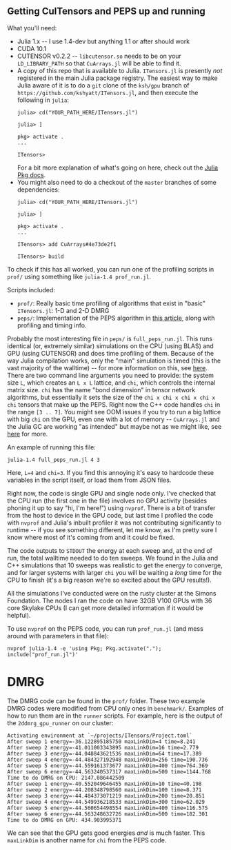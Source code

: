 ## Getting CuITensors and PEPS up and running

What you'll need:
  - Julia 1.x -- I use 1.4-dev but anything 1.1 or after should work
  - CUDA 10.1
  - CUTENSOR v0.2.2 -- `libcutensor.so` needs to be on your `LD_LIBRARY_PATH` so that `CuArrays.jl` will be able to find it.
  - A copy of this repo that is available to Julia. `ITensors.jl` is presently *not* registered in the main Julia package registry. The easiest way to make Julia aware of it is to do a `git` clone of the `ksh/gpu` branch of `https://github.com/kshyatt/ITensors.jl`, and then execute the following in `julia`:
    ```
    julia> cd("YOUR_PATH_HERE/ITensors.jl")

    julia> ]

    pkg> activate .
    ...

    ITensors> 
    ```
    For a bit more explanation of what's going on here, check out the [Julia Pkg docs](https://docs.julialang.org/en/v1/stdlib/Pkg/).
  - You might also need to do a checkout of the `master` branches of some dependencies:
    ```
    julia> cd("YOUR_PATH_HERE/ITensors.jl")

    julia> ]

    pkg> activate .
    ...

    ITensors> add CuArrays#4e73de2f1

    ITensors> build
    ```

To check if this has all worked, you can run one of the profiling scripts in `prof/` using something like `julia-1.4 prof_run.jl`.

Scripts included:
- `prof/`: Really basic time profiling of algorithms that exist in "basic" `ITensors.jl`: 1-D and 2-D DMRG 
- `peps/`: Implementation of the PEPS algorithm in [this article](https://arxiv.org/abs/1908.08833), along with profiling and timing info.

Probably the most interesting file in `peps/` is `full_peps_run.jl`. This runs identical (or, extremely similar) simulations on the CPU (using BLAS) and GPU (using CUTENSOR) and does time profiling of them.
Because of the way Julia compilation works, only the "main" simulation is timed (this is the vast majority of the walltime) -- for more information on this, see [here](https://docs.julialang.org/en/v1/manual/profile/).
There are two command line arguments you need to provide: the system size `L`, which creates an `L x L` lattice, and `chi`, which controls the internal matrix size. `chi` has the name "bond dimension" in tensor network
algorithms, but essentially it sets the size of the `chi x chi x chi x chi x chi` tensors that make up the PEPS. Right now the C++ code handles `chi` in the range `[3 .. 7]`. You might see OOM issues if you try to run
a big lattice with big `chi` on the GPU, even one with a lot of memory -- `CuArrays.jl` and the Julia GC are working "as intended" but maybe not as we might like, see [here](https://github.com/JuliaGPU/CuArrays.jl/issues/323) for more.

An example of running this file:

`julia-1.4 full_peps_run.jl 4 3`  

Here, `L=4` and `chi=3`. If you find this annoying it's easy to hardcode these variables in the script itself, or load them from JSON files.

Right now, the code is single GPU and single node only.
I've checked that the CPU run (the first one in the file) involves no GPU activity (besides phoning it up to say "hi, I'm here!") using `nvprof`. There is a bit of transfer from the host to device
in the GPU code, but last time I profiled the code with `nvprof` and Julia's inbuilt profiler it was not contributing significantly to runtime -- if you see something different, let me know, as I'm
pretty sure I know where most of it's coming from and it could be fixed.

The code outputs to `STDOUT` the energy at each sweep and, at the end of run, the total walltime needed to do ten sweeps. We found in the Julia and C++ simulations that 10 sweeps was realistic to get the
energy to converge, and for larger systems with larger `chi` you will be waiting a *long* time for the CPU to finish (it's a big reason we're so excited about the GPU results!).

All the simulations I've conducted were on the rusty cluster at the Simons Foundation. The nodes I ran the code on have 32GB V100 GPUs with 36 core Skylake CPUs (I can get more detailed information if it would be helpful).

To use `nvprof` on the PEPS code, you can run `prof_run.jl` (and mess around with parameters in that file):

`nvprof julia-1.4 -e 'using Pkg; Pkg.activate("."); include("prof_run.jl")'`

# DMRG

The DMRG code can be found in the `prof/` folder. These two example DMRG codes were modified from CPU only ones in `benchmark/`. Examples of how to run them are in the `runner` scripts. For example, here is the output of the `2ddmrg_gpu_runner`
on our cluster:

```
Activating environment at `~/projects/ITensors/Project.toml`
After sweep 1 energy=-36.122895185750 maxLinkDim=4 time=8.241
After sweep 2 energy=-41.011003343895 maxLinkDim=16 time=2.779
After sweep 3 energy=-44.048843621536 maxLinkDim=64 time=17.389
After sweep 4 energy=-44.484327192948 maxLinkDim=256 time=190.736
After sweep 5 energy=-44.559161373677 maxLinkDim=400 time=764.369
After sweep 6 energy=-44.563240537317 maxLinkDim=500 time=1144.768
Time to do DMRG on CPU: 2147.086442509
After sweep 1 energy=-40.552049646455 maxLinkDim=10 time=40.198
After sweep 2 energy=-44.208348798560 maxLinkDim=100 time=8.371
After sweep 3 energy=-44.484373071219 maxLinkDim=200 time=20.851
After sweep 4 energy=-44.549936218533 maxLinkDim=300 time=62.029
After sweep 5 energy=-44.560654498554 maxLinkDim=400 time=116.575
After sweep 6 energy=-44.563248632726 maxLinkDim=500 time=182.301
Time to do DMRG on GPU: 434.903995371
```

We can see that the GPU gets good energies *and* is much faster. This `maxLinkDim` is another name for `chi` from the PEPS code.
